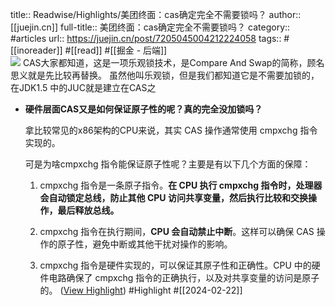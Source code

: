 title:: Readwise/Highlights/美团终面：cas确定完全不需要锁吗？
author:: [[juejin.cn]]
full-title:: 美团终面：cas确定完全不需要锁吗？
category:: #articles
url:: https://juejin.cn/post/7205045004212224058
tags:: #[[inoreader]] #[[read]] #[[掘金 - 后端]]  
![](https://readwise-assets.s3.amazonaws.com/static/images/article4.6bc1851654a0.png)
CAS大家都知道，这是一项乐观锁技术，是Compare And Swap的简称，顾名思义就是先比较再替换。 虽然他叫乐观锁，但是我们都知道它是不需要加锁的，在JDK1.5 中的JUC就是建立在CAS之

- **硬件层面CAS又是如何保证原子性的呢？真的完全没加锁吗？**
  
  拿比较常见的x86架构的CPU来说，其实 CAS 操作通常使用 cmpxchg 指令实现的。
  
  可是为啥cmpxchg 指令能保证原子性呢？主要是有以下几个方面的保障：
  
  1.  cmpxchg 指令是一条原子指令。**在 CPU 执行 cmpxchg 指令时，处理器会自动锁定总线，防止其他 CPU 访问共享变量，然后执行比较和交换操作，最后释放总线。**
    
  2.  cmpxchg 指令在执行期间，**CPU 会自动禁止中断**。这样可以确保 CAS 操作的原子性，避免中断或其他干扰对操作的影响。
    
  3.  cmpxchg 指令是硬件实现的，可以保证其原子性和正确性。CPU 中的硬件电路确保了 cmpxchg 指令的正确执行，以及对共享变量的访问是原子的。 ([View Highlight](https://read.readwise.io/read/01hq7ba4g1qffq995dps6mf4c1)) #Highlight #[[2024-02-22]]